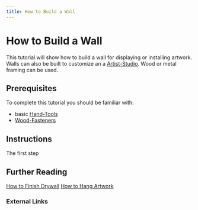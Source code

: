 ```yaml
---
title: How to Build a Wall
---
```


# How to Build a Wall

This tutorial will show how to build a wall for displaying or installing artwork. Walls can also be built to customize an a [Artist-Studio](../artist-studio.md). Wood or metal framing can be used.

## Prerequisites

To complete this tutorial you should be familiar with:

- basic [Hand-Tools](../hand-tools.md)
- [Wood-Fasteners](../wood-fasteners.md)

## Instructions

The first step

## Further Reading

[How to Finish Drywall](../tutorials/how-to-finish-drywall.md) [How to Hang Artwork](../tutorials/how-to-hang-artwork.md)

### External Links
